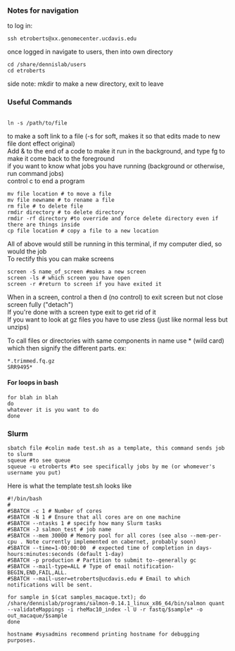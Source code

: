 ### Notes for navigation
 
 to log in:
 
 ```
 ssh etroberts@xx.genomecenter.ucdavis.edu
 ```
 once logged in navigate to users, then into own directory
 ```
 cd /share/dennislab/users
 cd etroberts
 ```
 side note: mkdir to make a new directory, exit to leave
 
 ### Useful Commands
 ```
 
 ln -s /path/to/file
 ```
 to make a soft link to a file (-s for soft, makes it so that edits made to new file dont effect original)  
 Add & to the end of a code to make it run in the background, and type fg to make it come back to the foreground  
 if you want to know what jobs you have running (background or otherwise, run command jobs)  
 control c to end a program  
 ```
 mv file location # to move a file
 mv file newname # to rename a file
 rm file # to delete file
 rmdir directory # to delete directory
 rmdir -rf directory #to override and force delete directory even if there are things inside
 cp file location # copy a file to a new location
 ```
   
 All of above would still be running in this terminal, if my computer died, so would the job  
 To rectify this you can make screens
 ```
 screen -S name_of_screen #makes a new screen
 screen -ls # which screen you have open
 screen -r #return to screen if you have exited it
 ```
 When in a screen, control a then d (no control) to exit screen but not close screen fully ("detach")  
 If you're done with a screen type exit to get rid of it  
 If you want to look at gz files you have to use zless (just like normal less but unzips)  
 
 To call files or directories with same components in name use * (wild card) which then signify the different parts. ex:
 ```
 *.trimmed.fq.gz
 SRR9495*
 ```
 #### For loops in bash
 
 ```
 for blah in blah
 do
 whatever it is you want to do
 done
 ```
 ### Slurm
 
 ```
 sbatch file #colin made test.sh as a template, this command sends job to slurm
 squeue #to see queue
 squeue -u etroberts #to see specifically jobs by me (or whomever's username you put)
 ```
 Here is what the template test.sh looks like
 ```
 #!/bin/bash
#
#SBATCH -c 1 # Number of cores
#SBATCH -N 1 # Ensure that all cores are on one machine
#SBATCH --ntasks 1 # specify how many Slurm tasks
#SBATCH -J salmon_test # job name
#SBATCH --mem 30000 # Memory pool for all cores (see also --mem-per-cpu . Note currently implemented on cabernet, probably soon)
#SBATCH --time=1-00:00:00  # expected time of completion in days-hours:minutes:seconds (default 1-day)
#SBATCH -p production # Partition to submit to--generally gc
#SBATCH --mail-type=ALL # Type of email notification- BEGIN,END,FAIL,ALL.
#SBATCH --mail-user=etroberts@ucdavis.edu # Email to which notifications will be sent.

for sample in $(cat samples_macaque.txt); do
/share/dennislab/programs/salmon-0.14.1_linux_x86_64/bin/salmon quant --validateMappings -i rheMac10_index -l U -r fastq/$sample* -o out_macaque/$sample
done

hostname #sysadmins recommend printing hostname for debugging purposes.

```


 
